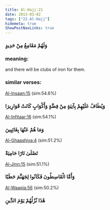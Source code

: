 ```yaml
---
title: Al-Hajj:21
date: 2013-03-02
tags: ["22.Al-Hajj"]
hidemeta: true 
ShowPostNavLinks: true 
---
```

### وَلَهُمْ مَقَامِعُ مِنْ حَدِيدٍ
### meaning: 
and there will be clubs of iron for them.
### similar verses: 

[Al-Insaan:15](/76/15) (sim:54.6%)

### وَيُطَافُ عَلَيْهِمْ بِآنِيَةٍ مِنْ فِضَّةٍ وَأَكْوَابٍ كَانَتْ قَوَارِيرَا

[Al-Infitaar:16](/82/16) (sim:54.1%)

### وَمَا هُمْ عَنْهَا بِغَائِبِينَ

[Al-Ghaashiya:4](/88/4) (sim:51.2%)

### تَصْلَىٰ نَارًا حَامِيَةً

[Al-Jinn:15](/72/15) (sim:51.1%)

### وَأَمَّا الْقَاسِطُونَ فَكَانُوا لِجَهَنَّمَ حَطَبًا

[Al-Waaqia:56](/56/56) (sim:50.2%)

### هَٰذَا نُزُلُهُمْ يَوْمَ الدِّينِ
